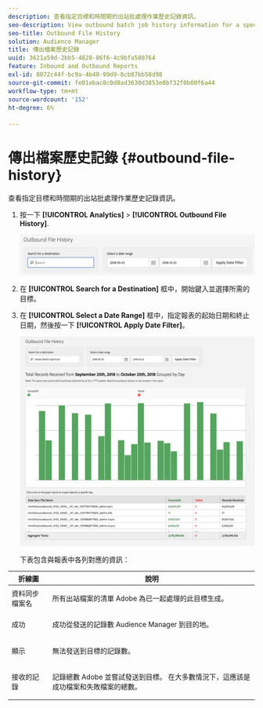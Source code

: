 ```yaml
---
description: 查看指定目標和時間期的出站批處理作業歷史記錄資訊。
seo-description: View outbound batch job history information for a specified destination and time period.
seo-title: Outbound File History
solution: Audience Manager
title: 傳出檔案歷史記錄
uuid: 3621a59d-2bb5-4828-86f6-4c9bfa580764
feature: Inbound and Outbound Reports
exl-id: 8072c44f-bc9a-4b40-99d9-8cb87bb58d98
source-git-commit: fe01ebac8c0d0ad3630d3853e0bf32f0b00f6a44
workflow-type: tm+mt
source-wordcount: '152'
ht-degree: 6%

---
```


# 傳出檔案歷史記錄 {#outbound-file-history}

查看指定目標和時間期的出站批處理作業歷史記錄資訊。

<!-- 

t_reports_outbound_history.xml

 -->

1. 按一下 **[!UICONTROL Analytics]** > **[!UICONTROL Outbound File History]**.

   ![步驟結果](assets/outbound_history.png)

1. 在 **[!UICONTROL Search for a Destination]** 框中，開始鍵入並選擇所需的目標。
1. 在 **[!UICONTROL Select a Date Range]** 框中，指定報表的起始日期和終止日期，然後按一下 **[!UICONTROL Apply Date Filter]**。

   ![步驟結果](assets/outbound_history_stats.png)

   下表包含與報表中各列對應的資訊：

<table id="table_93076D46AC50411395E72B9B987E99BE"> 
 <thead> 
  <tr> 
   <th colname="col1" class="entry"> 折線圖 </th> 
   <th colname="col2" class="entry"> 說明 </th> 
  </tr> 
 </thead>
 <tbody> 
  <tr> 
   <td colname="col1"> 資料同步檔案名 </td> 
   <td colname="col2"> <p>所有出站檔案的清單 <span class="keyword"> Adobe</span> 為已一起處理的此目標生成。 </p> </td> 
  </tr> 
  <tr> 
   <td colname="col1"> 成功 </td> 
   <td colname="col2"> <p>成功從發送的記錄數 <span class="keyword"> Audience Manager</span> 到目的地。 </p> </td> 
  </tr> 
  <tr> 
   <td colname="col1"> 顯示 </td> 
   <td colname="col2"> <p>無法發送到目標的記錄數。 </p> </td> 
  </tr> 
  <tr> 
   <td colname="col1"> 接收的記錄 </td> 
   <td colname="col2"> <p>記錄總數 <span class="keyword"> Adobe</span> 並嘗試發送到目標。 在大多數情況下，這應該是成功檔案和失敗檔案的總數。 </p> </td> 
  </tr> 
 </tbody> 
</table>
